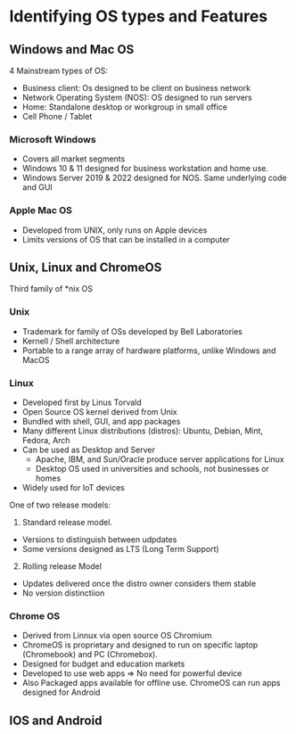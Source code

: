# Identifying OS types and Features

## Windows and Mac OS

4 Mainstream types of OS:
- Business client: Os designed to be client on business network
- Network Operating System (NOS): OS designed to run servers
- Home: Standalone desktop or workgroup in small office
- Cell Phone / Tablet

### Microsoft Windows
- Covers all market segments
- Windows 10 & 11 designed for business workstation and home use.
- Windows Server 2019 & 2022 designed for NOS. Same underlying code and GUI

### Apple Mac OS
 - Developed from UNIX, only runs on Apple devices
 - Limits versions of OS that can be installed in a computer

## Unix, Linux and ChromeOS
Third family of *nix OS

### Unix
- Trademark for family of OSs developed by Bell Laboratories
- Kernell / Shell architecture
- Portable to a range array of hardware platforms, unlike Windows and MacOS

### Linux
- Developed first by Linus Torvald
- Open Source OS kernel derived from Unix
- Bundled with shell, GUI, and app packages
- Many different Linux distributions (distros): Ubuntu, Debian, Mint, Fedora, Arch
- Can be used as Desktop and Server
    - Apache, IBM, and Sun/Oracle produce server applications for Linux
    - Desktop OS used in universities and schools, not businesses or homes
- Widely used for IoT devices

One of two release models:
1. Standard release model.
- Versions to distinguish between udpdates
- Some versions designed as LTS (Long Term Support)

2. Rolling release Model
- Updates delivered once the distro owner considers them stable
- No version distinctiion

### Chrome OS
- Derived from Linnux via open source OS Chromium
- ChromeOS is proprietary and designed to run on specific laptop (Chromebook) and PC (Chromebox). 
- Designed for budget and education markets
- Developed to use web apps => No need for powerful device
- Also Packaged apps available for offline use. ChromeOS can run apps designed for Android

## IOS and Android
